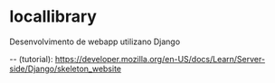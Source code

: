 # locallibrary
Desenvolvimento de webapp utilizano Django 

-- (tutorial): https://developer.mozilla.org/en-US/docs/Learn/Server-side/Django/skeleton_website
